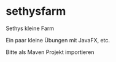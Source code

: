 # sethysfarm

Sethys kleine Farm

Ein paar kleine Übungen mit JavaFX, etc.

Bitte als Maven Projekt importieren
